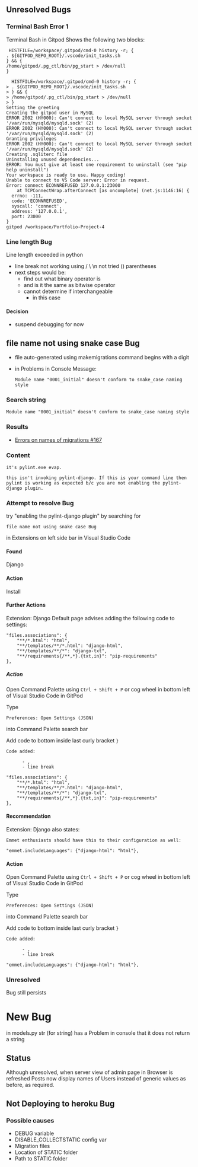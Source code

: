## Unresolved Bugs
### Terminal Bash Error 1
Terminal Bash in Gitpod Shows the following two blocks:

```
 HISTFILE=/workspace/.gitpod/cmd-0 history -r; {
. ${GITPOD_REPO_ROOT}/.vscode/init_tasks.sh
} && {
/home/gitpod/.pg_ctl/bin/pg_start > /dev/null
}
```

```
  HISTFILE=/workspace/.gitpod/cmd-0 history -r; {
> . ${GITPOD_REPO_ROOT}/.vscode/init_tasks.sh
> } && {
> /home/gitpod/.pg_ctl/bin/pg_start > /dev/null
> }
Setting the greeting
Creating the gitpod user in MySQL
ERROR 2002 (HY000): Can't connect to local MySQL server through socket '/var/run/mysqld/mysqld.sock' (2)
ERROR 2002 (HY000): Can't connect to local MySQL server through socket '/var/run/mysqld/mysqld.sock' (2)
Granting privileges
ERROR 2002 (HY000): Can't connect to local MySQL server through socket '/var/run/mysqld/mysqld.sock' (2)
Creating .sqliterc file
Uninstalling unused dependencies...
ERROR: You must give at least one requirement to uninstall (see "pip help uninstall")
Your workspace is ready to use. Happy coding!
Unable to connect to VS Code server: Error in request.
Error: connect ECONNREFUSED 127.0.0.1:23000
    at TCPConnectWrap.afterConnect [as oncomplete] (net.js:1146:16) {
  errno: -111,
  code: 'ECONNREFUSED',
  syscall: 'connect',
  address: '127.0.0.1',
  port: 23000
}
gitpod /workspace/Portfolio-Project-4 
```

### Line length Bug
Line length exceeded in python
- line break not working
 using / \ \n
 not tried () parentheses
- next steps would be:
  - find out what binary operator is 
  - and is it the same as bitwise operator
  - cannot determine if interchangeable
    - in this case

#### Decision
  - suspend debugging for now

## file name not using snake case Bug
- file auto-generated using makemigrations command
begins with a digit

- in Problems in Console
    Message:

    ```
    Module name "0001_initial" doesn't conform to snake_case naming style
    ```

### Search string

```
Module name "0001_initial" doesn't conform to snake_case naming style
```

### Results
- [Errors on names of migrations #167](https://github.com/PyCQA/pylint-django/issues/167)

### Content

```
it's pylint.exe evap.

this isn't invoking pylint-django. If this is your command line then pylint is working as expected b/c you are not enabling the pylint-django plugin.
```

### Attempt to resolve Bug
try "enabling the pylint-django plugin"
by searching for

`file name not using snake case Bug`

in Extensions on left side bar in Visual Studio Code 

#### Found
Django

#### Action
Install

#### Further Actions
Extension: Django
Default page advises adding the following
code to settings:

```
"files.associations": {
    "**/*.html": "html",
    "**/templates/**/*.html": "django-html",
    "**/templates/**/*": "django-txt",
    "**/requirements{/**,*}.{txt,in}": "pip-requirements"
},
```

##### Action
Open Command Palette using `Ctrl + Shift + P` or cog wheel in bottom left of Visual Studio Code in GitPod

Type

`Preferences: Open Settings (JSON)`

into Command Palette search bar

Add code to bottom inside last curly bracket `}`


    Code added:

```
      - ,
      - line break
```


```
"files.associations": {
    "**/*.html": "html",
    "**/templates/**/*.html": "django-html",
    "**/templates/**/*": "django-txt",
    "**/requirements{/**,*}.{txt,in}": "pip-requirements"
},
```
#### Recommendation
Extension: Django
also states:

```
Emmet enthusiasts should have this to their configuration as well:
```

```
"emmet.includeLanguages": {"django-html": "html"},
```
#### Action
Open Command Palette using `Ctrl + Shift + P` or cog wheel in bottom left of Visual Studio Code in GitPod

Type

`Preferences: Open Settings (JSON)`

into Command Palette search bar

Add code to bottom inside last curly bracket `}`


    Code added:

```
      - ,
      - line break
```


```
"emmet.includeLanguages": {"django-html": "html"},
```

### Unresolved
Bug still persists

# New Bug
in models.py 
str (for string)
has a Problem in console
that it does not return
a string

## Status
Although unresolved,
when server view of admin page
in Browser is refreshed
Posts now display 
names of Users instead of generic values as before,
as required.

## Not Deploying to heroku Bug

### Possible causes

- DEBUG variable
- DISABLE_COLLECTSTATIC config var
- Migration files
- Location of STATIC folder
- Path to STATIC folder